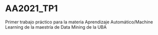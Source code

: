 # AA2021_TP1
Primer trabajo práctico para la materia Aprendizaje Automático/Machine Learning de la maestría de Data Mining de la UBA
